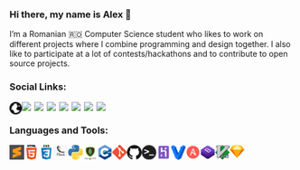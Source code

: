 ### Hi there, my name is Alex 👋

I’m a Romanian 🇷🇴 Computer Science student who likes to work on different projects where I combine programming and design together. I also like to participate at a lot of contests/hackathons and to contribute to open source projects.

### Social Links:

[<img align="left" width="22px" src="https://raw.githubusercontent.com/iconic/open-iconic/master/svg/globe.svg" />][website]
[<img align="left" width="22px" src="https://cdn.jsdelivr.net/npm/simple-icons@v3/icons/linkedin.svg" />][linkedin]
[<img align="left" width="22px" src="https://cdn.jsdelivr.net/npm/simple-icons@4.0.1/icons/medium.svg" />][medium]
[<img align="left" width="22px" src="https://cdn.jsdelivr.net/npm/simple-icons@4.0.1/icons/fedora.svg" />][pagure]
[<img align="left" width="22px" src="https://cdn.jsdelivr.net/npm/simple-icons@4.0.1/icons/dev-dot-to.svg" />][devto]
[<img align="left" width="22px" src="https://cdn.jsdelivr.net/npm/simple-icons@v3/icons/instagram.svg" />][instagram]
[<img align="left" width="22px" src="https://cdn.jsdelivr.net/npm/simple-icons@v3/icons/twitter.svg" />][twitter]
[<img align="left" width="22px" src="https://cdn.jsdelivr.net/npm/simple-icons@v3/icons/facebook.svg" />][facebook]

<br />

### Languages and Tools:

<img align="left" alt="Sublime" width="26px" src="https://raw.githubusercontent.com/alexmarginean16/alexmarginean16/main/sublime-text.svg" />
<img align="left" alt="Sublime" width="26px" src="./html.png" />
<img align="left" alt="Sublime" width="26px" src="./css3.png" />
<img align="left" alt="Sublime" width="26px" src="./flask.png" />
<img align="left" alt="Sublime" width="26px" src="./python.png" />
<img align="left" alt="Sublime" width="26px" src="./mongodb.png" />
<img align="left" alt="Sublime" width="26px" src="./C++.png" />
<img align="left" alt="Sublime" width="26px" src="./git.png" />
<img align="left" alt="Sublime" width="26px" src="./github.png" />
<img align="left" alt="Sublime" width="26px" src="./terminal.png" />
<img align="left" alt="Sublime" width="26px" src="./heorku.png" />
<img align="left" alt="Sublime" width="26px" src="./vagrant.png" />
<img align="left" alt="Sublime" width="26px" src="./ansible.png" />
<img align="left" alt="Sublime" width="26px" src="./bootstrap.png" />
<img align="left" alt="Sublime" width="26px" src="./vim.png" />
<img align="left" alt="Sublime" width="26px" src="./sketch.png" />

<!--
[<img align="left" alt="HTML5" width="26px" src="https://raw.githubusercontent.com/github/explore/80688e429a7d4ef2fca1e82350fe8e3517d3494d/topics/html/html.png" />][webdevplaylist]
[<img align="left" alt="CSS3" width="26px" src="https://raw.githubusercontent.com/github/explore/80688e429a7d4ef2fca1e82350fe8e3517d3494d/topics/css/css.png" />][cssplaylist]
[<img align="left" alt="MongoDB" width="26px" src="https://raw.githubusercontent.com/github/explore/80688e429a7d4ef2fca1e82350fe8e3517d3494d/topics/mongodb/mongodb.png" />][webdevplaylist]
[<img align="left" alt="Git" width="26px" src="https://raw.githubusercontent.com/github/explore/80688e429a7d4ef2fca1e82350fe8e3517d3494d/topics/git/git.png" />][webdevplaylist]
[<img align="left" alt="GitHub" width="26px" src="https://raw.githubusercontent.com/github/explore/78df643247d429f6cc873026c0622819ad797942/topics/github/github.png" />][webdevplaylist]
[<img align="left" alt="Terminal" width="26px" src="https://raw.githubusercontent.com/github/explore/80688e429a7d4ef2fca1e82350fe8e3517d3494d/topics/terminal/terminal.png" />][webdevplaylist]
-->
<br />

[website]: https://alexmarginean.me
[linkedin]: https://www.linkedin.com/in/alexandrumarginean/
[medium]: https://medium.com/@alexmarginean
[pagure]: https://pagure.io/user/margi
[devto]: https://dev.to/alexmarginean16
[instagram]: https://instagram.com/alexmarginean
[twitter]: https://twitter.com/alexmarginean16
[facebook]: https://www.facebook.com/alexandru.marginean.9/

<!--
**alexmarginean16/alexmarginean16** is a ✨ _special_ ✨ repository because its `README.md` (this file) appears on your GitHub profile.

Here are some ideas to get you started:

- 🔭 I’m currently working on ...
- 🌱 I’m currently learning ...
- 👯 I’m looking to collaborate on ...
- 🤔 I’m looking for help with ...
- 💬 Ask me about ...
- 📫 How to reach me: ...
- 😄 Pronouns: ...
- ⚡ Fun fact: ...
-->
